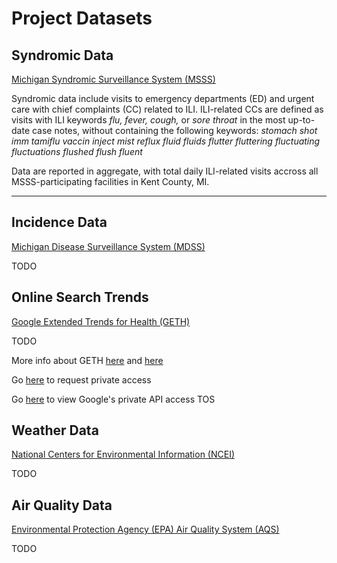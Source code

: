 # Project Datasets

## Syndromic Data
[Michigan Syndromic Surveillance System (MSSS)](https://www.michigan.gov/mdhhs/keep-mi-healthy/communicablediseases/mdss/michigan-syndromic-surveillance-system)

Syndromic data include visits to emergency departments (ED) and urgent care with chief complaints (CC) related to ILI. ILI-related CCs are defined as visits with ILI keywords *flu, fever, cough,* or *sore throat* in the most up-to-date case notes, without containing the following keywords: *stomach shot imm tamiflu vaccin inject mist reflux fluid fluids flutter fluttering fluctuating fluctuations flushed flush fluent*

Data are reported in aggregate, with total daily ILI-related visits accross all MSSS-participating facilities in Kent County, MI. 

---

## Incidence Data
[Michigan Disease Surveillance System (MDSS)](https://www.michigan.gov/mdhhs/keep-mi-healthy/communicablediseases/mdss/michigan-disease-surveillance-system-background)

TODO

## Online Search Trends
[Google Extended Trends for Health (GETH)](https://doi.org/10.1016/j.simpa.2021.100060)

TODO

More info about GETH [here](https://doi.org/10.1016/j.simpa.2021.100060) and [here](https://www.mdpi.com/1660-4601/19/22/15396#app1-ijerph-19-15396)

Go [here](https://support.google.com/trends/contact/trends_api) to request private access

Go [here](https://docs.google.com/forms/d/e/1FAIpQLSfDhe_gg28tgeEttsSAPCmdO4U0wbqorVBG4Azr46IowGkCtA/viewform) to view Google's private API access TOS



## Weather Data
[National Centers for Environmental Information (NCEI)](https://www.ncei.noaa.gov/cdo-web/)

TODO

## Air Quality Data
[Environmental Protection Agency (EPA) Air Quality System (AQS)](https://www.epa.gov/aqs)

TODO



